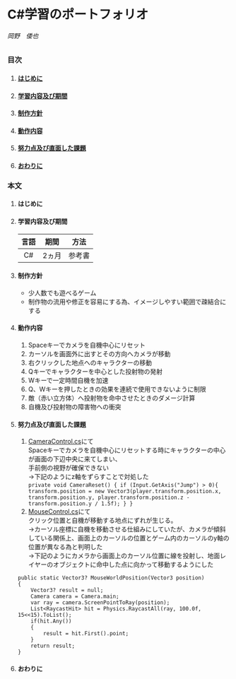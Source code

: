# C#学習のポートフォリオ
###### 岡野　倭也
  

### 目次

1. #### [はじめに](#はじめに)
1. #### [学習内容及び期間](#学習内容及び期間)
1. #### [制作方針](#制作方針)
1. #### [動作内容](#動作内容)
1. #### [努力点及び直面した課題](#努力点及び直面した課題)
1. #### [おわりに](#おわりに)



### 本文

1. #### はじめに

1. #### 学習内容及び期間

    |言語|期間|方法|
    |:--:|:--:|:--:|
    |C#|2ヵ月|参考書|

1. #### 制作方針

    * 少人数でも遊べるゲーム
    * 制作物の流用や修正を容易にする為、イメージしやすい範囲で疎結合にする

1. #### 動作内容

    1. Spaceキーでカメラを自機中心にリセット
    1. カーソルを画面外に出すとその方向へカメラが移動
    1. 右クリックした地点へのキャラクターの移動
    1. Qキーでキャラクターを中心とした投射物の発射
    1. Wキーで一定時間自機を加速
    1. Q、Wキーを押したときの効果を連続で使用できないように制限
    1. 敵（赤い立方体）へ投射物を命中させたときのダメージ計算
    1. 自機及び投射物の障害物への衝突

1. #### 努力点及び直面した課題

    1. [CameraControl.cs](Assets/Resources/Concretes/CameraControl.cs)にて  
    Spaceキーでカメラを自機中心にリセットする時にキャラクターの中心が画面の下辺中央に来てしまい、  
    手前側の視野が確保できない  
    →下記のようにz軸をずらすことで対処した  
    `private void CameraReset()
    {
        if (Input.GetAxis("Jump") > 0){
            transform.position = new Vector3(player.transform.position.x, transform.position.y, player.transform.position.z - transform.position.y / 1.5f);
        }
    }`
    1. [MouseControl.cs](Assets/Resources/Concretes/MouseControl.cs)にて  
    クリック位置と自機が移動する地点にずれが生じる。  
    →カーソル座標に自機を移動させる仕組みにしていたが、カメラが傾斜している関係上、画面上のカーソルの位置とゲーム内のカーソルのy軸の位置が異なる為と判明した  
    →下記のようにカメラから画面上のカーソル位置に線を投射し、地面レイヤーのオブジェクトに命中した点に向かって移動するようにした  
    ```
    public static Vector3? MouseWorldPosition(Vector3 position)
    {
        Vector3? result = null;
        Camera camera = Camera.main;
        var ray = camera.ScreenPointToRay(position);
        List<RaycastHit> hit = Physics.RaycastAll(ray, 100.0f, 15<<15).ToList();
        if(hit.Any())
        {
            result = hit.First().point;
        }
        return result;
    }
    ```
    

1. #### おわりに    